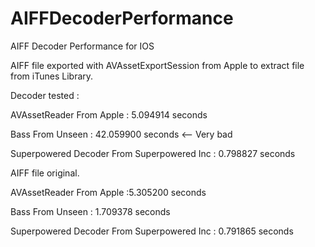 # AIFFDecoderPerformance

AIFF Decoder Performance for IOS 

AIFF file exported with AVAssetExportSession from Apple to extract file from iTunes Library.

Decoder tested : 

AVAssetReader From Apple : 5.094914 seconds

Bass From Unseen : 42.059900 seconds <-- Very bad

Superpowered Decoder From Superpowered Inc : 0.798827 seconds





AIFF file original.

AVAssetReader From Apple :5.305200 seconds

Bass From Unseen : 1.709378 seconds

Superpowered Decoder From Superpowered Inc : 0.791865 seconds
